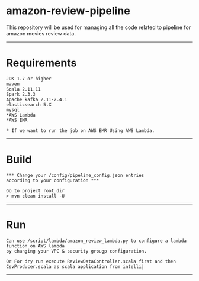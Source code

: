 # amazon-review-pipeline
This repository will be used for managing all the code related to pipeline for amazon movies review data.

-----

# Requirements

    JDK 1.7 or higher
    maven
    Scala 2.11.11
    Spark 2.3.3
    Apache kafka 2.11-2.4.1
    elasticsearch 5.X
    mysql
    *AWS Lambda
    *AWS EMR

    * If we want to run the job on AWS EMR Using AWS Lambda.
----

# Build
    
    *** Change your /config/pipeline_config.json entries 
    according to your configuration ***

    Go to project root dir
    > mvn clean install -U

------

# Run

    Can use /script/lambda/amazon_review_lambda.py to configure a lambda function on AWS lambda
    by changing your VPC & security grougp configuration.

    Or For dry run execute ReviewDataController.scala first and then CsvProducer.scala as scala application from intellij

------